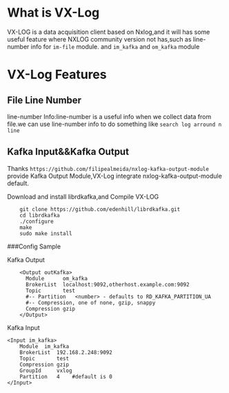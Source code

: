# What is VX-Log

VX-LOG is a data acquisition client based on Nxlog,and it will has some useful feature where NXLOG community version not has,such as line-number info for `im-file` module. and `im_kafka` and `om_kafka` module

# VX-Log Features

## File Line Number

line-number Info:line-number is a useful info when we collect data from file.we can use line-number info to do something like `search log arround n line`

## Kafka Input&&Kafka Output

Thanks `https://github.com/filipealmeida/nxlog-kafka-output-module` provide Kafka Output Module,VX-Log integrate nxlog-kafka-output-module default.

Download and install librdkafka,and Compile VX-LOG
```
	git clone https://github.com/edenhill/librdkafka.git
	cd librdkafka
	./configure
	make
	sudo make install
```
###Config Sample

Kafka Output

```
	<Output outKafka>
	  Module      om_kafka
	  BrokerList  localhost:9092,otherhost.example.com:9092
	  Topic       test
	  #-- Partition   <number> - defaults to RD_KAFKA_PARTITION_UA
	  #-- Compression, one of none, gzip, snappy
	  Compression gzip
	</Output>
```

Kafka Input
```
<Input im_kafka>
    Module  im_kafka
	BrokerList  192.168.2.248:9092
	Topic       test
	Compression gzip
    GroupId     vxlog
	Partition   4    #default is 0
</Input>
```


